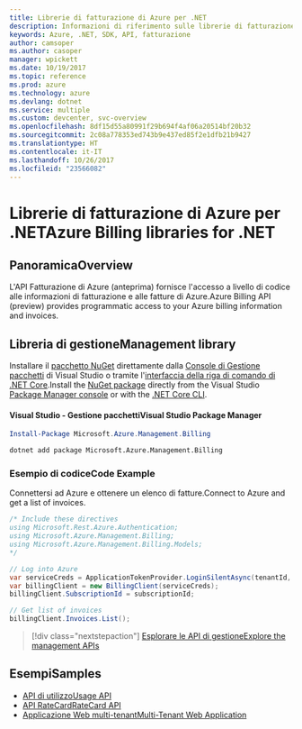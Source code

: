 ```yaml
---
title: Librerie di fatturazione di Azure per .NET
description: Informazioni di riferimento sulle librerie di fatturazione di Azure per .NET
keywords: Azure, .NET, SDK, API, fatturazione
author: camsoper
ms.author: casoper
manager: wpickett
ms.date: 10/19/2017
ms.topic: reference
ms.prod: azure
ms.technology: azure
ms.devlang: dotnet
ms.service: multiple
ms.custom: devcenter, svc-overview
ms.openlocfilehash: 8df15d55a80991f29b694f4af06a20514bf20b32
ms.sourcegitcommit: 2c08a778353ed743b9e437ed85f2e1dfb21b9427
ms.translationtype: HT
ms.contentlocale: it-IT
ms.lasthandoff: 10/26/2017
ms.locfileid: "23566082"
---
```

# <a name="azure-billing-libraries-for-net"></a><span data-ttu-id="a4972-104">Librerie di fatturazione di Azure per .NET</span><span class="sxs-lookup"><span data-stu-id="a4972-104">Azure Billing libraries for .NET</span></span>

## <a name="overview"></a><span data-ttu-id="a4972-105">Panoramica</span><span class="sxs-lookup"><span data-stu-id="a4972-105">Overview</span></span>

<span data-ttu-id="a4972-106">L'API Fatturazione di Azure (anteprima) fornisce l'accesso a livello di codice alle informazioni di fatturazione e alle fatture di Azure.</span><span class="sxs-lookup"><span data-stu-id="a4972-106">Azure Billing API (preview) provides programmatic access to your Azure billing information and invoices.</span></span>

## <a name="management-library"></a><span data-ttu-id="a4972-107">Libreria di gestione</span><span class="sxs-lookup"><span data-stu-id="a4972-107">Management library</span></span>

<span data-ttu-id="a4972-108">Installare il [pacchetto NuGet](https://www.nuget.org/packages/Microsoft.Azure.Management.Billing) direttamente dalla [Console di Gestione pacchetti][PackageManager] di Visual Studio o tramite l'[interfaccia della riga di comando di .NET Core][DotNetCLI].</span><span class="sxs-lookup"><span data-stu-id="a4972-108">Install the [NuGet package](https://www.nuget.org/packages/Microsoft.Azure.Management.Billing) directly from the Visual Studio [Package Manager console][PackageManager] or with the [.NET Core CLI][DotNetCLI].</span></span>

#### <a name="visual-studio-package-manager"></a><span data-ttu-id="a4972-109">Visual Studio - Gestione pacchetti</span><span class="sxs-lookup"><span data-stu-id="a4972-109">Visual Studio Package Manager</span></span>

```powershell
Install-Package Microsoft.Azure.Management.Billing
```

```bash
dotnet add package Microsoft.Azure.Management.Billing
```

### <a name="code-example"></a><span data-ttu-id="a4972-110">Esempio di codice</span><span class="sxs-lookup"><span data-stu-id="a4972-110">Code Example</span></span>

<span data-ttu-id="a4972-111">Connettersi ad Azure e ottenere un elenco di fatture.</span><span class="sxs-lookup"><span data-stu-id="a4972-111">Connect to Azure and get a list of invoices.</span></span>

```csharp
/* Include these directives
using Microsoft.Rest.Azure.Authentication;
using Microsoft.Azure.Management.Billing;
using Microsoft.Azure.Management.Billing.Models;
*/

// Log into Azure
var serviceCreds = ApplicationTokenProvider.LoginSilentAsync(tenantId, clientId, secret);
var billingClient = new BillingClient(serviceCreds);
billingClient.SubscriptionId = subscriptionId;

// Get list of invoices
billingClient.Invoices.List();
```

> [!div class="nextstepaction"]
> [<span data-ttu-id="a4972-112">Esplorare le API di gestione</span><span class="sxs-lookup"><span data-stu-id="a4972-112">Explore the management APIs</span></span>](/dotnet/api/overview/azure/billing/management)

## <a name="samples"></a><span data-ttu-id="a4972-113">Esempi</span><span class="sxs-lookup"><span data-stu-id="a4972-113">Samples</span></span>

* [<span data-ttu-id="a4972-114">API di utilizzo</span><span class="sxs-lookup"><span data-stu-id="a4972-114">Usage API</span></span>](https://github.com/Azure-Samples/billing-dotnet-usage-api)
* [<span data-ttu-id="a4972-115">API RateCard</span><span class="sxs-lookup"><span data-stu-id="a4972-115">RateCard API</span></span>](https://github.com/Azure-Samples/billing-dotnet-ratecard-api)
* [<span data-ttu-id="a4972-116">Applicazione Web multi-tenant</span><span class="sxs-lookup"><span data-stu-id="a4972-116">Multi-Tenant Web Application</span></span>](https://github.com/Azure-Samples/billing-dotnet-webapp-multitenant)

[PackageManager]: https://docs.microsoft.com/nuget/tools/package-manager-console
[DotNetCLI]: https://docs.microsoft.com/dotnet/core/tools/dotnet-add-package
